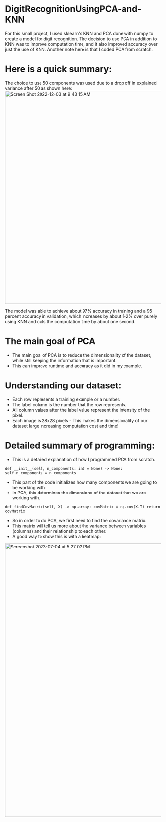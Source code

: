 # DigitRecognitionUsingPCA-and-KNN

For this small project, I used sklearn's KNN and PCA done with numpy to create a model for digit recognition. The decision to use PCA in addition to KNN was to improve computation time, and it also improved accuracy over just the use of KNN. Another note here is that I coded PCA from scratch. 

# Here is a quick summary: 
The choice to use 50 components was used due to a drop off in explained variance after 50 as shown here: <img width="688" alt="Screen Shot 2022-12-03 at 9 43 15 AM" src="https://user-images.githubusercontent.com/47802441/210004567-ccdd9aeb-7dcf-4eeb-9576-004ee7de3856.png">

The model was able to achieve about 97% accuracy in training and a 95 percent accuracy in validation, which increases by about 1-2% over purely using KNN and cuts the computation time by about one second. 

# The main goal of PCA
- The main goal of PCA is to reduce the dimensionality of the dataset, while still keeping the information that is important.
- This can improve runtime and accuracy as it did in my example. 

# Understanding our dataset: 

- Each row represents a training example or a number.
- The label column is the number that the row represents.
- All column values after the label value represent the intensity of the pixel.
- Each image is 28x28 pixels
        - This makes the dimensionality of our dataset large increasing computation cost and time! 

# Detailed summary of programming:
- This is a detailed explanation of how I programmed PCA from scratch.

`def __init__(self, n_components: int = None) -> None:
        self.n_components = n_components`
        
- This part of the code initializes how many components we are going to be working with
- In PCA, this determines the dimensions of the dataset that we are working with.


`def findCovMatrix(self, X) -> np.array:
        covMatrix = np.cov(X.T)
        return covMatrix`

- So in order to do PCA, we first need to find the covariance matrix.
- This matrix will tell us more about the variance between variables (columns) and their relationship to each other.
- A good way to show this is with a heatmap: 
<img width="883" alt="Screenshot 2023-07-04 at 5 27 02 PM" src="https://github.com/LucasMazza42/DigitRecognitionUsingPCA-and-KNN/assets/47802441/0200cc7f-c437-44b8-8717-6b9ab2b80697">



